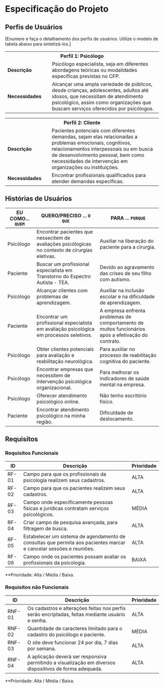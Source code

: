# Especificação do Projeto

## Perfis de Usuários

[Enumere e faça o detalhamento dos perfis de usuários. Utilize o modelo de tabela abaixo para sintetizá-los.]

<table>
<tbody>
<tr align=center>
<th colspan="2">Perfil 1: Psicólogo </th>
</tr>
<tr>
<td width="150px"><b>Descrição</b></td>
<td width="600px"> Psicólogo especialista, seja em diferentes abordagens teóricas ou modalidades específicas previstas no CFP.
</td>
</tr>
<tr>
<td><b>Necessidades</b></td>
<td>
  Alcançar uma ampla variedade de públicos, desde crianças, adolescentes, adultos até idosos, que necessitam de atendimento psicológico, assim como organizações que buscam serviços oferecidos por psicólogos.
</td>
</tr>
</tbody>
</table>

<table>
<tbody>
<tr align=center>
<th colspan="2">Perfil 2: Cliente </th>
</tr>
<tr>
<td width="150px"><b>Descrição</b></td>
<td width="600px"> Pacientes potenciais com diferentes demandas, sejam elas relacionadas a problemas emocionais, cognitivos, relacionamentos interpessoais ou em busca de desenvolvimento pessoal, bem como necessidades de intervenção em organizações ou instituições.
</td>
</tr>
<tr>
<td><b>Necessidades</b></td>
<td>
Encontrar profissionais qualificados para atender demandas específicas.
</td>
</tr>
</tbody>
</table>


## Histórias de Usuários


|EU COMO... `QUEM`   | QUERO/PRECISO ... `O QUE` |PARA ... `PORQUE`                 |
|--------------------|---------------------------|----------------------------------|
| Psicólogo | Encontrar pacientes que nessecitem de avaliações psicólogicas no contexto de cirurgias eletivas. | Auxiliar na liberação do paciente para a cirurgia. |
| Paciente | Buscar um profissional especialista em Transtorno do Espectro Autista - TEA. | Devido ao agravamento das crises de seu filho com autismo. |
| Psicólogo | Alcançar clientes com problemas de aprendizagem. | Auxiliar na inclusão escolar e na dificuldade de aprendizagem. |
| Paciente | Encontrar um profissional especialista em avaliação psicológica em processos seletivos. | A empresa enfrenta problemas de comportamento de muitos funcionários após a efetivação do contrato. |
| Psicólogo | Obter clientes potenciais para avaliação e reabilitação neurológica. | Para auxiliar no processo de reabilitação cognitiva do paciente. |
| Psicólogo | Encontrar empresas que necessitem de intervenção psicológica organizacional. | Para melhorar os indicadores de saúde mental na empresa. |
| Psicólogo | Oferecer atendimento psicológico online. | Não tenho escritório físico. |
| Paciente | Encontrar atendimento psicológico na minha região. | Dificuldade de deslocamento. |

## Requisitos 

### Requisitos Funcionais


|ID    | Descrição                | Prioridade |
|-------|---------------------------------|----|
|RF-01| Campo para que os profissionais da psicologia realizem seus cadastros.   | ALTA | 
|RF-02| Campo para que os pacientes realizem seus cadastros.   | ALTA |
|RF-03| Campo onde especificamente pessoas físicas e jurídicas contratam serviços psicológicos.   | MÉDIA |
|RF-04| Criar campo de pesquisa avançada, para filtragem de busca.   | ALTA |
|RF-05| Estabelecer um sistema de agendamento de consultas que permita aos pacientes marcar e cancelar sessões e reuniões.   | ALTA |
|RF-06| Campo onde os pacientes possam avaliar os profissionais da psicologia.   | BAIXA |



**Prioridade: Alta / Média / Baixa. 

### Requisitos não Funcionais


|ID      | Descrição               | Prioridade |
|--------|-------------------------|----|
|RNF-01| Os cadastros e alterações feitas nos perfis serão encriptadas, feitas mediante usuário e senha.   | ALTA | 
|RNF-02| Quantidade de caracteres limitado para o cadastro do psicólogo e paciente.   | MÉDIA | 
|RNF-03| O site deve funcionar 24 por dia, 7 dias por semana.   | ALTA | 
|RNF-04| A aplicação deverá ser responsiva permitindo a visualização em diversos dispositivos de forma adequada.   | ALTA | 

**Prioridade: Alta / Média / Baixa. 

